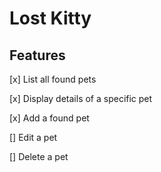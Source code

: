 # Lost Kitty

## Features

[x] List all found pets

[x] Display details of a specific pet

[x] Add a found pet

[] Edit a pet

[] Delete a pet
